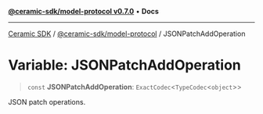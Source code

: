 [**@ceramic-sdk/model-protocol v0.7.0**](../README.md) • **Docs**

***

[Ceramic SDK](../../../README.md) / [@ceramic-sdk/model-protocol](../README.md) / JSONPatchAddOperation

# Variable: JSONPatchAddOperation

> `const` **JSONPatchAddOperation**: `ExactCodec`\<`TypeCodec`\<`object`\>\>

JSON patch operations.
